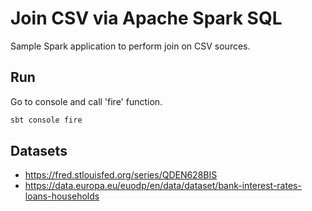 # Join CSV via Apache Spark SQL

Sample Spark application to perform join on CSV sources.

## Run

Go to console and call 'fire' function. 

```bash
sbt console fire
```

## Datasets

- https://fred.stlouisfed.org/series/QDEN628BIS
- https://data.europa.eu/euodp/en/data/dataset/bank-interest-rates-loans-households